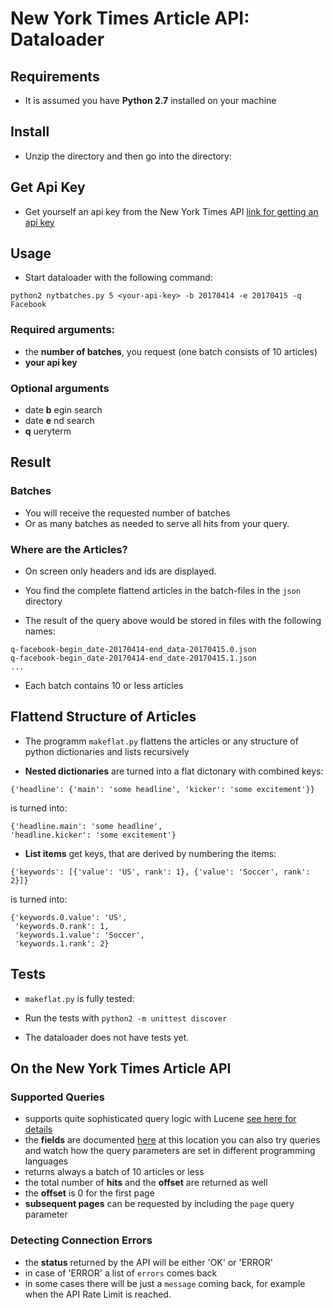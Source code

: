 # New York Times Article API: Dataloader

## Requirements

- It is assumed you have **Python 2.7** installed on your machine

## Install
- Unzip the directory and then go into the directory:

## Get Api Key

- Get yourself an api key from the New York Times API
[link for getting an api key](https://developer.nytimes.com/signup)

## Usage

- Start dataloader with the following command:
```
python2 nytbatches.py 5 <your-api-key> -b 20170414 -e 20170415 -q Facebook
```

### Required arguments:
- the **number of batches**, you request (one batch consists of 10 articles)
- **your api key**

### Optional arguments
- date **b** egin search
- date **e** nd search
- **q** ueryterm

## Result

### Batches
- You will receive the requested number of batches
- Or as many batches as needed to serve
all hits from your query.

### Where are the Articles?

- On screen only headers and ids are displayed.

- You find the complete flattend articles in the batch-files in the `json` directory

- The result of the query above would be stored in files with the following names:
```
q-facebook-begin_date-20170414-end_data-20170415.0.json
q-facebook-begin_date-20170414-end_date-20170415.1.json
...
```
- Each batch contains 10 or less articles

## Flattend Structure of Articles
- The programm `makeflat.py` flattens the articles or any structure
of python dictionaries and lists recursively

- **Nested dictionaries** are turned into a flat dictonary with combined keys:
```
{'headline': {'main': 'some headline', 'kicker': 'some excitement'}}
```
is turned into:
```
{'headline.main': 'some headline',
'headline.kicker': 'some excitement'}
```
- **List items** get keys, that are derived by numbering the items:
```
{'keywords': [{'value': 'US', rank': 1}, {'value': 'Soccer', rank': 2}]}
```
is turned into:
```
{'keywords.0.value': 'US',
 'keywords.0.rank': 1,
 'keywords.1.value': 'Soccer',
 'keywords.1.rank': 2}
```

## Tests
- `makeflat.py` is fully tested:
- Run the tests with `python2 -m unittest discover`

- The dataloader does not have tests yet.

## On the New York Times Article API

### Supported Queries
- supports quite sophisticated query logic with Lucene
[see here for details](http://developer.nytimes.com/article_search_v2.json#/README)
- the **fields** are documented
[here](http://developer.nytimes.com/article_search_v2.json#/Documentation)
at this location you can also try queries and watch how the query parameters are set
in different programming languages
- returns always a batch of 10 articles or less
- the total number of **hits** and the **offset** are returned as well
- the **offset** is 0 for the first page
- **subsequent pages** can be requested by including the `page`
query parameter

### Detecting Connection Errors
- the **status** returned by the API will be either 'OK' or 'ERROR'
- in case of 'ERROR' a list of `errors` comes back
- in some cases there will be just a `message` coming back,
for example when the API Rate Limit is reached.
